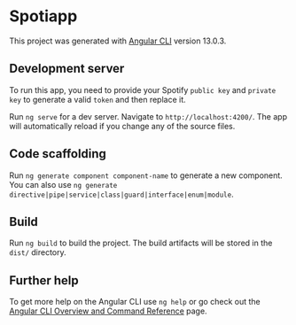 # Spotiapp

This project was generated with [Angular CLI](https://github.com/angular/angular-cli) version 13.0.3.

## Development server

To run this app, you need to provide your Spotify `public key` and `private key` to generate a valid `token` and then replace it.

Run `ng serve` for a dev server. Navigate to `http://localhost:4200/`. The app will automatically reload if you change any of the source files.

## Code scaffolding

Run `ng generate component component-name` to generate a new component. You can also use `ng generate directive|pipe|service|class|guard|interface|enum|module`.

## Build

Run `ng build` to build the project. The build artifacts will be stored in the `dist/` directory.

## Further help

To get more help on the Angular CLI use `ng help` or go check out the [Angular CLI Overview and Command Reference](https://angular.io/cli) page.
